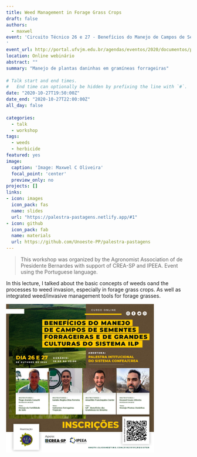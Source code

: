 ```yaml
---
title: Weed Management in Forage Grass Crops
draft: false
authors: 
  - maxwel
event: 'Circuito Técnico 26 e 27 - Benefícios do Manejo de Campos de Sementes Forrageiras e Grandes Sistema ILP
'
event_url: http://portal.ufvjm.edu.br/agendas/eventos/2020/documentos/programacao-workshop-producao-vegetal.pdf
location: Online webinário
abstract: "" 
summary: "Manejo de plantas daninhas em gramíneas forrageiras" 

# Talk start and end times.
#   End time can optionally be hidden by prefixing the line with `#`.
date: "2020-10-27T19:50:00Z"
date_end: "2020-10-27T22:00:00Z"
all_day: false

categories:
  - talk
  - workshop
tags:
  - weeds
  - herbicide
featured: yes
image:
  caption: 'Image: Maxwel C Oliveira'
  focal_point: 'center'
  preview_only: no
projects: []
links:
- icon: images
  icon_pack: fas
  name: slides
  url: "https://palestra-pastagens.netlify.app/#1"
- icon: github
  icon_pack: fab
  name: materials
  url: https://github.com/Unoeste-PP/palestra-pastagens
---
```



> This workshop was organized by the Agronomist Association of de Presidente Bernardes with support of CREA-SP and IPEEA. Event using the Portuguese language.

In this lecture, I talked about the basic concepts of weeds oand the processes to weed invasion, especially in forage grass crops. As well as integrated weed/invasive management tools for forage grasses.

<img src="flyer.jpeg" class="center-block" alt="CZI huddle" style="width:80%;">


